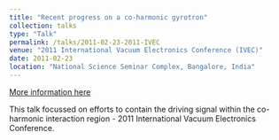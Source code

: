```yaml
---
title: "Recent progress on a co-harmonic gyrotron"
collection: talks
type: "Talk"
permalink: /talks/2011-02-23-2011-IVEC
venue: "2011 International Vacuum Electronics Conference (IVEC)"
date: 2011-02-23
location: "National Science Seminar Complex, Bangalore, India"
---
```


[More information here](https://doi.org/10.1109/IVEC.2011.5746898)

This talk focussed on efforts to contain the driving signal within the co-harmonic interaction region - 2011 International Vacuum Electronics Conference.
